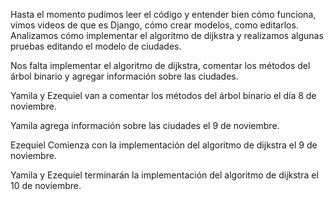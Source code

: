 Hasta el momento pudimos leer el código y entender bien cómo funciona, vimos videos de que es Django, cómo crear modelos, como editarlos. Analizamos cómo implementar el algoritmo de dijkstra y realizamos algunas pruebas editando el modelo de ciudades.


Nos falta implementar el algoritmo de dijkstra, comentar los métodos del árbol binario y agregar información sobre las ciudades.


Yamila y Ezequiel van a comentar los métodos del árbol binario el día 8 de noviembre.

Yamila agrega información sobre las ciudades el 9 de noviembre.

Ezequiel Comienza con la implementación del algoritmo de dijkstra el 9 de noviembre.

Yamila y Ezequiel terminarán la implementación del algoritmo de dijkstra el 10 de noviembre.

